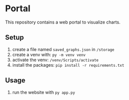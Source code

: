 # Portal
This repository contains a web portal to visualize charts.

## Setup
1. create a file named `saved_graphs.json` in `/storage`
1. create a venv with: `py -m venv venv`
1. activate the venv: `/venv/Scripts/activate`
1. install the packages: `pip install -r requirements.txt`

## Usage
1. run the website with `py app.py`
